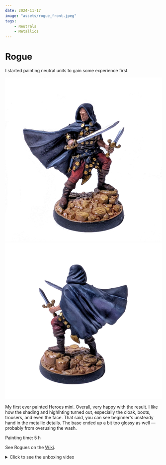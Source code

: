 ```yaml
---
date: 2024-11-17
image: "assets/rogue_front.jpeg"
tags:
    - Neutrals
    - Metallics
---
```

# Rogue

I started painting neutral units to gain some experience first.

![Rogue front](../assets/rogue_front.jpeg)
![Rogue back](../assets/rogue_back.jpeg)

My first ever painted Heroes mini.
Overall, very happy with the result.
I like how the shading and highlhting turned out, especially the cloak, boots, trousers, and even the face.
That said, you can see beginner's unsteady hand in the metallic details.
The base ended up a bit too glossy as well — probably from overusing the wash.

Painting time: 5 h

See Rogues on the [Wiki](https://homm3bg.wiki/units/rogues).

<details><summary>Click to see the unboxing video</summary>
  <iframe width="1280" height="720" src="https://www.youtube-nocookie.com/embed/RCvJ-YIeEgY?start=1935&end=1942&mute=1" frameborder="0" allowfullscreen></iframe>
</details>

